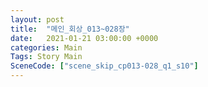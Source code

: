 ```yaml
---
layout: post
title:  "메인_회상_013~028장"
date:   2021-01-21 03:00:00 +0000
categories: Main
Tags: Story Main
SceneCode: ["scene_skip_cp013-028_q1_s10"]
---
```

